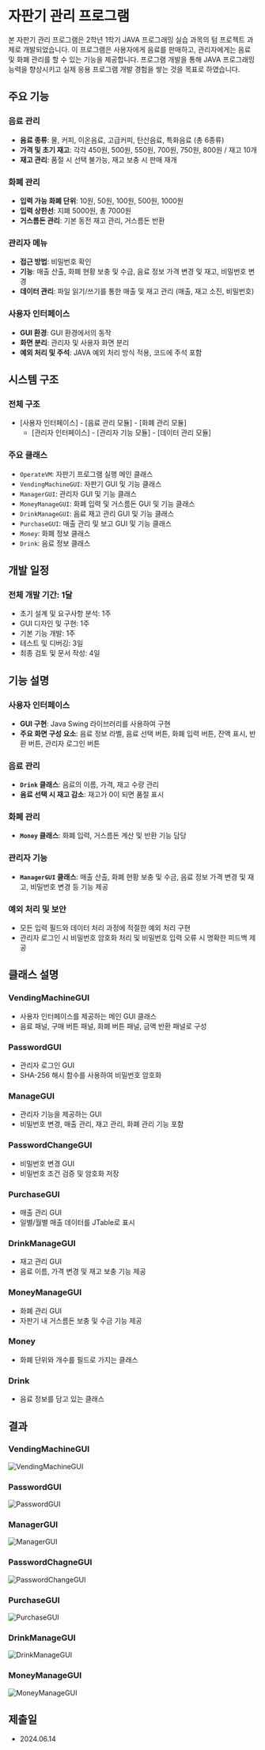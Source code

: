 # 자판기 관리 프로그램

본 자판기 관리 프로그램은 2학년 1학기 JAVA 프로그래밍 실습 과목의 텀 프로젝트 과제로 개발되었습니다. 이 프로그램은 사용자에게 음료를 판매하고, 관리자에게는 음료 및 화폐 관리를 할 수 있는 기능을 제공합니다. 프로그램 개발을 통해 JAVA 프로그래밍 능력을 향상시키고 실제 응용 프로그램 개발 경험을 쌓는 것을 목표로 하였습니다.

## 주요 기능

### 음료 관리
- **음료 종류**: 물, 커피, 이온음료, 고급커피, 탄산음료, 특화음료 (총 6종류)
- **가격 및 초기 재고**: 각각 450원, 500원, 550원, 700원, 750원, 800원 / 재고 10개
- **재고 관리**: 품절 시 선택 불가능, 재고 보충 시 판매 재개

### 화폐 관리
- **입력 가능 화폐 단위**: 10원, 50원, 100원, 500원, 1000원
- **입력 상한선**: 지폐 5000원, 총 7000원
- **거스름돈 관리**: 기본 동전 재고 관리, 거스름돈 반환

### 관리자 메뉴
- **접근 방법**: 비밀번호 확인
- **기능**: 매출 산출, 화폐 현황 보충 및 수금, 음료 정보 가격 변경 및 재고, 비밀번호 변경
- **데이터 관리**: 파일 읽기/쓰기를 통한 매출 및 재고 관리 (매출, 재고 소진, 비밀번호)

### 사용자 인터페이스
- **GUI 환경**: GUI 환경에서의 동작
- **화면 분리**: 관리자 및 사용자 화면 분리
- **예외 처리 및 주석**: JAVA 예외 처리 방식 적용, 코드에 주석 포함

## 시스템 구조

### 전체 구조
- [사용자 인터페이스] - [음료 관리 모듈] - [화폐 관리 모듈]
  - [관리자 인터페이스] - [관리자 기능 모듈] - [데이터 관리 모듈]

### 주요 클래스
- `OperateVM`: 자판기 프로그램 실행 메인 클래스
- `VendingMachineGUI`: 자판기 GUI 및 기능 클래스
- `ManagerGUI`: 관리자 GUI 및 기능 클래스
- `MoneyManageGUI`: 화폐 입력 및 거스름돈 GUI 및 기능 클래스
- `DrinkManageGUI`: 음료 재고 관리 GUI 및 기능 클래스
- `PurchaseGUI`: 매출 관리 및 보고 GUI 및 기능 클래스
- `Money`: 화폐 정보 클래스
- `Drink`: 음료 정보 클래스

## 개발 일정

### 전체 개발 기간: 1달
- 초기 설계 및 요구사항 분석: 1주
- GUI 디자인 및 구현: 1주
- 기본 기능 개발: 1주
- 테스트 및 디버깅: 3일
- 최종 검토 및 문서 작성: 4일

## 기능 설명

### 사용자 인터페이스
- **GUI 구현**: Java Swing 라이브러리를 사용하여 구현
- **주요 화면 구성 요소**: 음료 정보 라벨, 음료 선택 버튼, 화폐 입력 버튼, 잔액 표시, 반환 버튼, 관리자 로그인 버튼

### 음료 관리
- **`Drink` 클래스**: 음료의 이름, 가격, 재고 수량 관리
- **음료 선택 시 재고 감소**: 재고가 0이 되면 품절 표시

### 화폐 관리
- **`Money` 클래스**: 화폐 입력, 거스름돈 계산 및 반환 기능 담당

### 관리자 기능
- **`ManagerGUI` 클래스**: 매출 산출, 화폐 현황 보충 및 수금, 음료 정보 가격 변경 및 재고, 비밀번호 변경 등 기능 제공

### 예외 처리 및 보안
- 모든 입력 필드와 데이터 처리 과정에 적절한 예외 처리 구현
- 관리자 로그인 시 비밀번호 암호화 처리 및 비밀번호 입력 오류 시 명확한 피드백 제공

## 클래스 설명

### VendingMachineGUI
- 사용자 인터페이스를 제공하는 메인 GUI 클래스
- 음료 패널, 구매 버튼 패널, 화폐 버튼 패널, 금액 반환 패널로 구성

### PasswordGUI
- 관리자 로그인 GUI
- SHA-256 해시 함수를 사용하여 비밀번호 암호화

### ManageGUI
- 관리자 기능을 제공하는 GUI
- 비밀번호 변경, 매출 관리, 재고 관리, 화폐 관리 기능 포함

### PasswordChangeGUI
- 비밀번호 변경 GUI
- 비밀번호 조건 검증 및 암호화 저장

### PurchaseGUI
- 매출 관리 GUI
- 일별/월별 매출 데이터를 JTable로 표시

### DrinkManageGUI
- 재고 관리 GUI
- 음료 이름, 가격 변경 및 재고 보충 기능 제공

### MoneyManageGUI
- 화폐 관리 GUI
- 자판기 내 거스름돈 보충 및 수금 기능 제공

### Money
- 화폐 단위와 개수를 필드로 가지는 클래스

### Drink
- 음료 정보를 담고 있는 클래스

## 결과

### VendingMachineGUI
![VendingMachineGUI](https://github.com/zzfbwoals/JAVA-Vending-Machine-Project/blob/main/imgVM/1.png)

### PasswordGUI
![PasswordGUI](https://github.com/zzfbwoals/JAVA-Vending-Machine-Project/blob/main/imgVM/7.png)

### ManagerGUI
![ManagerGUI](https://github.com/zzfbwoals/JAVA-Vending-Machine-Project/blob/main/imgVM/9.png)

### PasswordChagneGUI
![PasswordChangeGUI](https://github.com/zzfbwoals/JAVA-Vending-Machine-Project/blob/main/imgVM/10.png)

### PurchaseGUI
![PurchaseGUI](https://github.com/zzfbwoals/JAVA-Vending-Machine-Project/blob/main/imgVM/12.png)

### DrinkManageGUI
![DrinkManageGUI](https://github.com/zzfbwoals/JAVA-Vending-Machine-Project/blob/main/imgVM/16.png)

### MoneyManageGUI
![MoneyManageGUI](https://github.com/zzfbwoals/JAVA-Vending-Machine-Project/blob/main/imgVM/20.png)

## 제출일
- 2024.06.14
